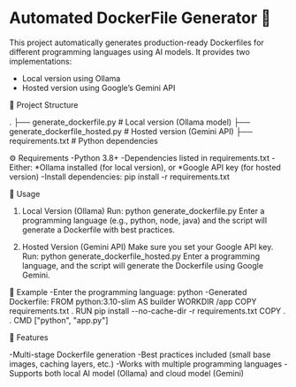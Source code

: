 # Automated DockerFile Generator 🐋

This project automatically generates production-ready Dockerfiles for different programming languages using AI models.
It provides two implementations:
- Local version using Ollama
- Hosted version using Google’s Gemini API

📂 Project Structure

.
├── generate_dockerfile.py          # Local version (Ollama model)
├── generate_dockerfile_hosted.py   # Hosted version (Gemini API)
├── requirements.txt                # Python dependencies

⚙️ Requirements
-Python 3.8+
-Dependencies listed in requirements.txt
-Either:
  *Ollama installed (for local version), or
  *Google API key (for hosted version) 
-Install dependencies:
  pip install -r requirements.txt

🚀 Usage
1. Local Version (Ollama)
Run:
python generate_dockerfile.py
Enter a programming language (e.g., python, node, java) and the script will generate a Dockerfile with best practices.

2. Hosted Version (Gemini API)
Make sure you set your Google API key.
Run:
python generate_dockerfile_hosted.py
Enter a programming language, and the script will generate the Dockerfile using Google Gemini.

🧩 Example
-Enter the programming language: python
-Generated Dockerfile:
 FROM python:3.10-slim AS builder
 WORKDIR /app
 COPY requirements.txt .
 RUN pip install --no-cache-dir -r requirements.txt
 COPY . .
 CMD ["python", "app.py"]

🌟 Features

-Multi-stage Dockerfile generation
-Best practices included (small base images, caching layers, etc.)
-Works with multiple programming languages
-Supports both local AI model (Ollama) and cloud model (Gemini)

